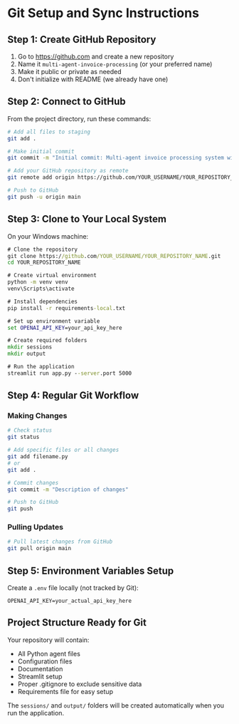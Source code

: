 # Git Setup and Sync Instructions

## Step 1: Create GitHub Repository

1. Go to https://github.com and create a new repository
2. Name it `multi-agent-invoice-processing` (or your preferred name)
3. Make it public or private as needed
4. Don't initialize with README (we already have one)

## Step 2: Connect to GitHub

From the project directory, run these commands:

```bash
# Add all files to staging
git add .

# Make initial commit
git commit -m "Initial commit: Multi-agent invoice processing system with LangGraph"

# Add your GitHub repository as remote
git remote add origin https://github.com/YOUR_USERNAME/YOUR_REPOSITORY_NAME.git

# Push to GitHub
git push -u origin main
```

## Step 3: Clone to Your Local System

On your Windows machine:

```cmd
# Clone the repository
git clone https://github.com/YOUR_USERNAME/YOUR_REPOSITORY_NAME.git
cd YOUR_REPOSITORY_NAME

# Create virtual environment
python -m venv venv
venv\Scripts\activate

# Install dependencies
pip install -r requirements-local.txt

# Set up environment variable
set OPENAI_API_KEY=your_api_key_here

# Create required folders
mkdir sessions
mkdir output

# Run the application
streamlit run app.py --server.port 5000
```

## Step 4: Regular Git Workflow

### Making Changes
```bash
# Check status
git status

# Add specific files or all changes
git add filename.py
# or
git add .

# Commit changes
git commit -m "Description of changes"

# Push to GitHub
git push
```

### Pulling Updates
```bash
# Pull latest changes from GitHub
git pull origin main
```

## Step 5: Environment Variables Setup

Create a `.env` file locally (not tracked by Git):
```
OPENAI_API_KEY=your_actual_api_key_here
```

## Project Structure Ready for Git

Your repository will contain:
- All Python agent files
- Configuration files
- Documentation
- Streamlit setup
- Proper .gitignore to exclude sensitive data
- Requirements file for easy setup

The `sessions/` and `output/` folders will be created automatically when you run the application.